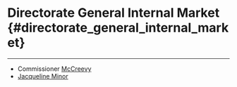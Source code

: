 # Directorate General Internal Market {#directorate_general_internal_market}

------------------------------------------------------------------------

-   Commissioner [McCreevy](McCreevy "wikilink")
-   [Jacqueline
    Minor](http://wiki.ffii.org/JacquelineMinorEn "wikilink")
